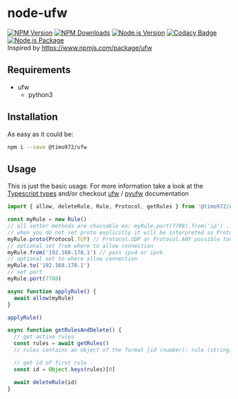 # node-ufw
[![NPM Version][npm-image]][npm-url]
[![NPM Downloads][downloads-image]][downloads-url]
[![Node.js Version][node-version-image]][node-version-url]
[![Codacy Badge](https://app.codacy.com/project/badge/Grade/f9a7a766864543c9bf60a28364d35880)](https://www.codacy.com/gh/Timo972/node-ufw/dashboard?utm_source=github.com&amp;utm_medium=referral&amp;utm_content=Timo972/node-ufw&amp;utm_campaign=Badge_Grade)
[![Node.js Package](https://github.com/Timo972/node-ufw/actions/workflows/npm-publish.yml/badge.svg)](https://github.com/Timo972/node-ufw/actions/workflows/npm-publish.yml)   
Inspired by https://www.npmjs.com/package/ufw

## Requirements
- ufw
  - python3

## Installation
As easy as it could be:
```bash
npm i --save @timo972/ufw
```

## Usage
This is just the basic usage. For more information take a look at the [Typescript types](types/index.d.ts) and/or checkout [ufw](https://www.digitalocean.com/community/tutorials/ufw-essentials-common-firewall-rules-and-commands) / [pyufw](https://github.com/5tingray/pyufw) documentation
```js
import { allow, deleteRule, Rule, Protocol, getRules } from '@timo972/ufw'

const myRule = new Rule()
// all setter methods are chainable ex: myRule.port(7788).from('ip') ...
// when you do not set proto explicitly it will be interpreted as Protocol.ANY
myRule.proto(Protocol.TCP) // Protocol.UDP or Protocol.ANY possible too
// optional set from where to allow connection
myRule.from('192.168.178.1') // pass ipv4 or ipv6
// optional set to where allow connection
myRule.to('192.168.178.1')
// set port
myRule.port(7788)

async function applyRule() {
  await allow(myRule)
}

applyRule()

async function getRulesAndDelete() {
  // get active rules
  const rules = await getRules()
  // rules contains an object of the format {id (number): rule (string)}

  // get id of first rule
  const id = Object.keys(rules)[0]

  await deleteRule(id)
}
```

[npm-image]: https://img.shields.io/npm/v/@timo972/ufw.svg
[npm-url]: https://npmjs.org/package/@timo972/ufw
[node-version-image]: http://img.shields.io/node/v/@timo972/ufw.svg
[node-version-url]: http://nodejs.org/download/
[downloads-image]: https://img.shields.io/npm/dm/@timo972/ufw.svg
[downloads-url]: https://npmjs.org/package/@timo972/ufw
